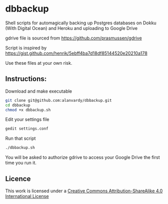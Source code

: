 # dbbackup
Shell scripts for automagically backing up Postgres databases on Dokku (With Digital Ocean) and Heroku and uploading to Google Drive

gdrive file is sourced from https://github.com/prasmussen/gdrive

Script is inspired by https://gist.github.com/henrik/5ebff4ba7d18df85144520e20210a178

Use these files at your own risk.

## Instructions:

Download and make executable

```bash
git clone git@github.com:alanvardy/dbbackup.git
cd dbbackup
chmod +x dbbackup.sh
```

Edit your settings file

```bash
gedit settings.conf
```

Run that script

```bash
./dbbackup.sh
```

You will be asked to authorize gdrive to access your Google Drive the first time you run it.

## Licence

This work is licensed under a [Creative Commons Attribution-ShareAlike 4.0 International License](http://creativecommons.org/licenses/by-sa/4.0/)
